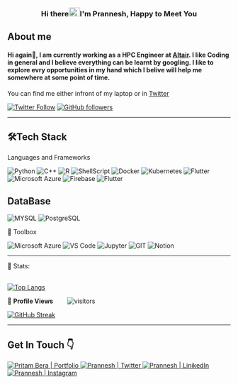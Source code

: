 <h3 align="center"> Hi there<img src="https://user-images.githubusercontent.com/39955420/147578264-bae0526c-028a-49d2-8af8-d08bb4edbd2a.gif" height="20" width="25">I'm Prannesh, Happy to Meet You</h3>


<h2>About me</h2>

#### Hi again👋, I am currently working as a HPC Engineer at [Altair](https://www.linkedin.com/company/altair-engineering/). I like Coding in general and I believe everything can be learnt by googling. I like to explore evry opportunities in my hand which I belive will help me somewhere at some point of time. 
You can find me either infront of my laptop or in [Twitter](https://twitter.com/prannesh_54)


[![Twitter Follow](https://img.shields.io/twitter/follow/prannesh_54?style=social)](https://twitter.com/prannesh_54)
[![GitHub followers](https://img.shields.io/github/followers/Prannesh45?style=social)](https://github.com/Prannesh45)

---


<h2>🛠Tech Stack</h2>

Languages and Frameworks
<p>
<img alt="Python" src="https://img.shields.io/badge/-Python-45b8d8?style=for-the-badge&logo=python&logoColor=white" />
<img alt="C++" src="https://img.shields.io/badge/c++-%2300599C.svg?style=for-the-badge&logo=c%2B%2B&logoColor=white" />
<img alt="R" src="https://img.shields.io/badge/R-276DC3?style=for-the-badge&logo=r&logoColor=white" />
<img alt="ShellScript" src="https://img.shields.io/badge/Shell_Script-121011?style=for-the-badge&logo=gnu-bash&logoColor=white" />
<img alt="Docker" src="https://img.shields.io/badge/-Docker-46a2f1?style=for-the-badge&logo=docker&logoColor=white" />
<img alt="Kubernetes" src="https://img.shields.io/badge/-Kubernetes-4B0082?style=for-the-badge&logo=kubernetes&logoColor=white" />
<img alt="Flutter" src="https://img.shields.io/badge/Flutter-02569B?style=for-the-badge&logo=flutter&logoColor=white" />
<img alt="Microsoft Azure" src="https://img.shields.io/badge/microsoft-azure.svg?style=for-the-badge&logo=microsoftazure&color=1572B6" />
<img alt="Firebase" src="https://img.shields.io/badge/Firebase-F6820D?style=for-the-badge&logo=firebase&logoColor=white" />
<img alt="Flutter" src="https://img.shields.io/badge/Flutter-02569B?style=for-the-badge&logo=flutter&logoColor=white" />
</p>  


<h2>DataBase</h2>

<p>
<img alt="MYSQL" src="https://img.shields.io/badge/MySQL-00000F?style=for-the-badge&logo=mysql&logoColor=white" />
<img alt="PostgreSQL" src="https://img.shields.io/badge/MongoDB-4EA94B?style=for-the-badge&logo=mongodb&logoColor=white" />
</p>


🧰 Toolbox
<!--Toolbox icons -->
![Microsoft Azure](https://img.shields.io/badge/microsoft-azure.svg?style=for-the-badge&logo=microsoftazure&color=1572B6)
![VS Code](https://img.shields.io/badge/VS%20Code-007ACC.svg?&style=for-the-badge&logo=visual-studio-code&logoColor=white)
![Jupyter](https://img.shields.io/badge/-Jupyter-5849BE?style=for-the-badge&logo=jupyter&logoColor=white)
![GIT](https://img.shields.io/badge/git-%3776AB.svg?style=for-the-badge&logo=git&logoColor=white&color=F05032)
![Notion](https://img.shields.io/badge/-Notion-010101?style=for-the-badge&logo=notion&logoColor=white)

---

 📶 Stats:<br><br>
 
 
<!--  TOP LANGUAGES STATISTICS -->
 [![Top Langs](https://github-readme-stats.vercel.app/api/top-langs/?username=Prannesh45&theme=dark&layout=compact&align=right&width=40%)](https://github.com/Prannesh45/github-readme-stats)

<!--  PROFILES VIEWS -->
🌱 **Profile Views**&nbsp;&nbsp;&nbsp;&nbsp;&nbsp;&nbsp;&nbsp;
![visitors](https://profile-counter.glitch.me/Prannesh45/count.svg?align=center)


<!-- GITHUB STATISTICS
 ![Github stats](https://github-readme-stats.vercel.app/api?username=Prannesh45)  
 -->
 
<!--  CONTRIBUTION AND STREAK BLOCK -->
 [![GitHub Streak](https://github-readme-streak-stats.herokuapp.com/?user=Prannesh45&currStreakNum=2FD3EB&fire=pink&sideLabels=F00&theme=nightowl)](https://git.io/streak-stats)       
         
---
  </code>
</p>


<!-- ![My github stats](https://github-readme-stats.vercel.app/api?username=riti2409&show_icons=true&title_color=fff&icon_color=79ff97&text_color=9f9f9f&bg_color=151515&count_private=true&width=40%&align=left) 
<center><img src="https://logimp.files.wordpress.com/2019/01/viral-p-1.gif?w=736&zoom=2" align="right" width="30%"></center>




 -->


## Get In Touch 👇

<p>
<a href="prannesh.com "target="_blank">
    <img src="https://img.shields.io/badge/-Potfolio-%23ff6685?style=for-the-badge&logo=Opsgenie" alt="Pritam Bera | Portfolio">
</a>
<a href="http://twitter.com/prannesh_54" target="_blank">
    <img src="https://img.shields.io/badge/-TWITTER-%09%231DA1F2?style=for-the-badge&logo=twitter&logoColor=white&logoWidth=17" alt="Prannesh | Twitter">
</a>
<a href="https://www.linkedin.com/in/prannesh/" target="_blank">
    <img src="https://img.shields.io/badge/-LINKEDIN-blue?style=for-the-badge&logo=linkedin" alt="Prannesh | LinikedIn">
</a>
<a href="https://instagram.com/prannesh_45" target="_blank">
    <img src="https://img.shields.io/badge/-INSTAGRAM-%09%23e1306c?style=for-the-badge&logo=instagram&&logoColor=white&logoWidth=17" alt="Prannesh | Instagram">
</a>
<br>
<br>
